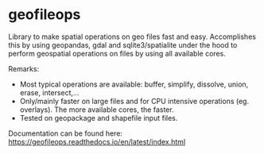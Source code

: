 # geofileops
Library to make spatial operations on geo files fast and easy. Accomplishes this by using geopandas, gdal and sqlite3/spatialite under the hood to perform geospatial operations on files by using all available cores.

Remarks: 
* Most typical operations are available: buffer, simplify, dissolve, union, erase, intersect,...
* Only/mainly faster on large files and for CPU intensive operations (eg. overlays). The more available cores, the faster. 
* Tested on geopackage and shapefile input files.

Documentation can be found here:
https://geofileops.readthedocs.io/en/latest/index.html
